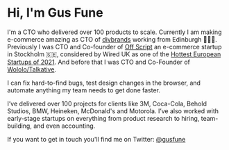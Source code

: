 # Hi, I'm Gus Fune

I'm a CTO who delivered over 100 products to scale. Currently I am making e-commerce amazing as CTO of [divbrands](https://div-brands.com) working from Edinburgh 🏴󠁧󠁢󠁳󠁣󠁴󠁿🇬🇧. Previously I was CTO and Co-founder of [Off Script](https://offscript.io/) an e-commerce startup in Stockholm 🇸🇪, considered by Wired UK as one of the [Hottest European Startups of 2021](https://www.wired.co.uk/article/europe-hottest-startups-2021). And before that I was CTO and Co-Founder of [Wololo/Talkative](https://www.talkative.media/).

I can fix hard-to-find bugs, test design changes in the browser, and automate anything my team needs to get done faster.

I’ve delivered over 100 projects for clients like 3M, Coca-Cola, Behold Studios, BMW, Heineken, McDonald's and Motorola. I’ve also worked with early-stage startups on everything from product research to hiring, team-building, and even accounting.

If you want to get in touch you'll find me on Twitter: [@gusfune](https://www.twitter.com/gusfune)
